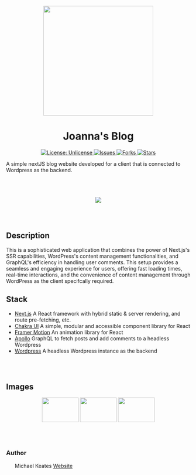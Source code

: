 <p align="center">
  <img src="https://repository-images.githubusercontent.com/676714602/954e3f27-51ab-4f25-aed6-b078159fd8b8" width="300px" height="300px"/>
</p>
<h1 align="center">Joanna's Blog</h1>
<p align="center">

<a href="http://unlicense.org/">
<img src="https://img.shields.io/badge/license-Unlicense-blue.svg" alt="License: Unlicense">
</a>

<a href="https://github.com/michaelkeates/joanna-blog/issues">
<img src="https://img.shields.io/github/issues/michaelkeates/Hammurabi.svg" alt="Issues">
</a>

<a href="https://github.com/michaelkeates/joanna-blog/fork">
<img src="https://img.shields.io/github/forks/michaelkeates/Hammurabi.svg" alt="Forks">
</a>

<a href="https://github.com/michaelkeates/joanna-blog">
<img src="https://img.shields.io/github/stars/michaelkeates/Hammurabi.svg" alt="Stars">
</a>

</p>
A simple nextJS blog website developed for a client that is connected to Wordpress as the backend.
<br></br>
<br></br>
<p align="center">
  <img src="https://blog.michaelkeates.co.uk/wp-content/uploads/2023/08/joannablog.jpg" width"140px"/>
</p>
<br></br>
<h2 align="left">Description</h2>

This is a sophisticated web application that combines the power of Next.js's SSR capabilities, WordPress's content management functionalities, and GraphQL's efficiency in handling user comments. This setup provides a seamless and engaging experience for users, offering fast loading times, real-time interactions, and the convenience of content management through WordPress as the client specifcally required.

<h2 align="left">Stack</h2>
<ul>
<li><a href="https://nextjs.org/)">Next.js</a> A React framework with hybrid static & server rendering, and route pre-fetching, etc.</li>
<li><a href="https://chakra-ui.com/">Chakra UI</a> A simple, modular and accessible component library for React</li>
<li><a href="https://www.framer.com/motion/">Framer Motion</a> An animation library for React</li>
<li><a href="https://github.com/apollographql/apollo-tooling/">Apollo</a> GraphQL to fetch posts and add comments to a headless Wordpress</li>
<li><a href="https://wordpress.com/">Wordpress</a> A headless Wordpress instance as the backend</li>
</ul>
<br></br>
<h2 align="left">Images</h2>

<p align="center">
  <img src="https://blog.michaelkeates.co.uk/wp-content/uploads/2023/08/joannablog.jpg" width="100px" height="67px"/>
  <img src="https://blog.michaelkeates.co.uk/wp-content/uploads/2023/08/joannablog2.jpg" width="100px" height="67px"/>
  <img src="https://blog.michaelkeates.co.uk/wp-content/uploads/2023/08/joannablog3.jpg" width="100px" height="67px"/>
</p>
<br></br>

<h3 align="left">Author</h3>
<ul>
Michael Keates <a href="https://www.michaelkeates.co.uk">Website</a>
</ul>